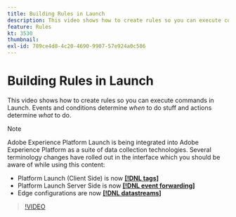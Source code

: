 ```yaml
---
title: Building Rules in Launch
description: This video shows how to create rules so you can execute commands in Launch. Events and conditions determine *when* to do stuff and actions determine *what* to do.
feature: Rules
kt: 3530
thumbnail:
exl-id: 789ce4d8-4c20-4690-9907-57e924a0c586
---
```

# Building Rules in Launch

This video shows how to create rules so you can execute commands in Launch. Events and conditions determine *when* to do stuff and actions determine *what* to do.

>[!NOTE]
>
>Adobe Experience Platform Launch is being integrated into Adobe Experience Platform as a suite of data collection technologies. Several terminology changes have rolled out in the interface which you should be aware of while using this content:
>
> * Platform Launch (Client Side) is now **[[!DNL tags]](https://experienceleague.adobe.com/docs/launch/using/home.html)** 
> * Platform Launch Server Side is now **[[!DNL event forwarding]](https://experienceleague.adobe.com/docs/launch/using/server-side-info/server-side-overview.html)** 
> * Edge configurations  are now **[[!DNL datastreams]](https://experienceleague.adobe.com/docs/experience-platform/edge/fundamentals/datastreams.html)**

>[!VIDEO](https://video.tv.adobe.com/v/28730/?quality=12&learn=on)
